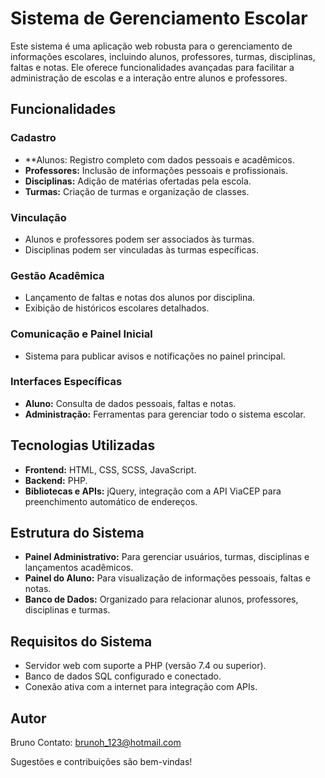 # Sistema de Gerenciamento Escolar

Este sistema é uma aplicação web robusta para o gerenciamento de informações escolares, incluindo alunos, professores, turmas, disciplinas, faltas e notas. Ele oferece funcionalidades avançadas para facilitar a administração de escolas e a interação entre alunos e professores.

## Funcionalidades

### Cadastro
- **Alunos: Registro completo com dados pessoais e acadêmicos.
- **Professores:** Inclusão de informações pessoais e profissionais.
- **Disciplinas:** Adição de matérias ofertadas pela escola.
- **Turmas:** Criação de turmas e organização de classes.

### Vinculação

- Alunos e professores podem ser associados às turmas.
- Disciplinas podem ser vinculadas às turmas específicas.

### Gestão Acadêmica
- Lançamento de faltas e notas dos alunos por disciplina.
- Exibição de históricos escolares detalhados.

### Comunicação e Painel Inicial
- Sistema para publicar avisos e notificações no painel principal.

### Interfaces Específicas
- **Aluno:** Consulta de dados pessoais, faltas e notas.
- **Administração:** Ferramentas para gerenciar todo o sistema escolar.

## Tecnologias Utilizadas
- **Frontend:** HTML, CSS, SCSS, JavaScript.
- **Backend:** PHP.
- **Bibliotecas e APIs:** jQuery, integração com a API ViaCEP para preenchimento automático de endereços.

## Estrutura do Sistema
- **Painel Administrativo:** Para gerenciar usuários, turmas, disciplinas e lançamentos acadêmicos.
- **Painel do Aluno:** Para visualização de informações pessoais, faltas e notas.
- **Banco de Dados:** Organizado para relacionar alunos, professores, disciplinas e turmas.

## Requisitos do Sistema
- Servidor web com suporte a PHP (versão 7.4 ou superior).
- Banco de dados SQL configurado e conectado.
- Conexão ativa com a internet para integração com APIs.

## Autor
Bruno
Contato: brunoh_123@hotmail.com

Sugestões e contribuições são bem-vindas!
